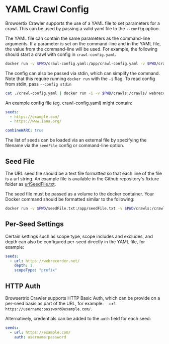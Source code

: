# YAML Crawl Config

Browsertix Crawler supports the use of a YAML file to set parameters for a crawl. This can be used by passing a valid yaml file to the `--config` option.

The YAML file can contain the same parameters as the command-line arguments. If a parameter is set on the command-line and in the YAML file, the value from the command-line will be used. For example, the following should start a crawl with config in `crawl-config.yaml`.

```sh
docker run -v $PWD/crawl-config.yaml:/app/crawl-config.yaml -v $PWD/crawls:/crawls/ webrecorder/browsertrix-crawler crawl --config /app/crawl-config.yaml
```

The config can also be passed via stdin, which can simplify the command. Note that this require running `docker run` with the `-i` flag. To read config from stdin, pass `--config stdin`

```sh
cat ./crawl-config.yaml | docker run -i -v $PWD/crawls:/crawls/ webrecorder/browsertrix-crawler crawl --config stdin
```

An example config file (eg. crawl-config.yaml) might contain:

```yaml
seeds:
  - https://example.com/
  - https://www.iana.org/

combineWARC: true
```

The list of seeds can be loaded via an external file by specifying the filename via the `seedFile` config or command-line option.

## Seed File

The URL seed file should be a text file formatted so that each line of the file is a url string. An example file is available in the Github repository's fixture folder as [urlSeedFile.txt](https://github.com/webrecorder/browsertrix-crawler/blob/main/tests/fixtures/urlSeedFile.txt).

The seed file must be passed as a volume to the docker container. Your Docker command should be formatted similar to the following:

```sh
docker run -v $PWD/seedFile.txt:/app/seedFile.txt -v $PWD/crawls:/crawls/ webrecorder/browsertrix-crawler crawl --seedFile /app/seedFile.txt
```

## Per-Seed Settings

Certain settings such as scope type, scope includes and excludes, and depth can also be configured per-seed directly in the YAML file, for example:

```yaml
seeds:
  - url: https://webrecorder.net/
    depth: 1
    scopeType: "prefix"
```

## HTTP Auth

Browsertrix Crawler supports HTTP Basic Auth, which can be provide on a per-seed basis as part of the URL, for example:
`--url https://username:password@example.com/`.

Alternatively, credentials can be added to the `auth` field for each seed:

```yaml
seeds:
  - url: https://example.com/
    auth: username:password
```
